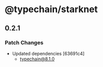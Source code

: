 # @typechain/starknet

## 0.2.1

### Patch Changes

- Updated dependencies [63691c4]
  - typechain@8.1.0
